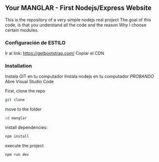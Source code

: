 ## Your MANGLAR - First Nodejs/Express Website

This is the repository of a very simple nodejs real project
The goal of this code, is that you understand all the code
and the reason Why I choose certain modules.

### Configuración de ESTILO
Ir al link: https://getbootstrap.com/
Copiar el CDN

### Installation

Instala GIT en tu computador
Instala nodejs en tu computador
*PROBANDO*
Abre Visual Studio Code

First, clone the repo

```sh
git clone 
```

move to the folder

```sh
cd manglar
```

install dependencies:

```sh
npm install
```

execute the project

```sh
npm run dev
```
